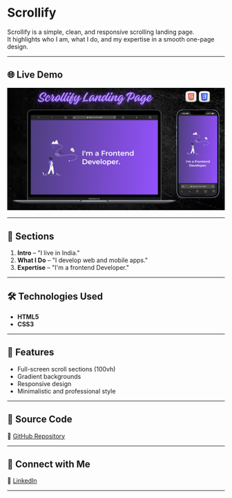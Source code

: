 # Scrollify

Scrollify is a simple, clean, and responsive scrolling landing page.  
It highlights who I am, what I do, and my expertise in a smooth one-page design.

---
## 🌐 Live Demo

[![Website Preview](assets/images/scrollify.png)](https://github.com/nufail-01/Scrollify.git)

---

## 🚀 Sections
1. **Intro** – "I live in India."  
2. **What I Do** – "I develop web and mobile apps."  
3. **Expertise** – "I'm a frontend Developer."  

---

## 🛠️ Technologies Used
- **HTML5**  
- **CSS3**
---

## 🎨 Features
- Full-screen scroll sections (100vh)  
- Gradient backgrounds  
- Responsive design  
- Minimalistic and professional style  

---
## 📂 Source Code

🔗 [GitHub Repository](https://github.com/nufail-01/Eduford-University)

---

## 🤝 Connect with Me

🔗 [LinkedIn](https://www.linkedin.com/in/nufailshaikh/) 

---
